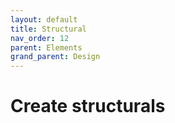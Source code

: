 ```yaml
---
layout: default
title: Structural
nav_order: 12
parent: Elements
grand_parent: Design
---
```


# Create structurals